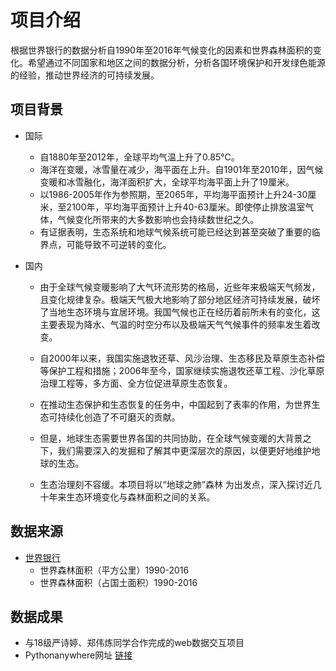# 项目介绍
  根据世界银行的数据分析自1990年至2016年气候变化的因素和世界森林面积的变化。希望通过不同国家和地区之间的数据分析，分析各国环境保护和开发绿色能源的经验，推动世界经济的可持续发展。


## 项目背景

- 国际
  - 自1880年至2012年，全球平均气温上升了0.85℃。
  - 海洋在变暖，冰雪量在减少，海平面在上升。自1901年至2010年，因气候变暖和冰雪融化，海洋面积扩大，全球平均海平面上升了19厘米。
  - 以1986-2005年作为参照期，至2065年，平均海平面预计上升24-30厘米，至2100年，平均海平面预计上升40-63厘米。即使停止排放温室气体，气候变化所带来的大多数影响也会持续数世纪之久。
  - 有证据表明，生态系统和地球气候系统可能已经达到甚至突破了重要的临界点，可能导致不可逆转的变化。

- 国内
  - 由于全球气候变暖影响了大气环流形势的格局，近些年来极端天气频发，且变化规律复杂。极端天气极大地影响了部分地区经济可持续发展，破坏了当地生态环境与宜居环境。我国气候也正在经历着前所未有的变化，这主要表现为降水、气温的时空分布以及极端天气气候事件的频率发生着改变。

  - 自2000年以来，我国实施退牧还草、风沙治理、生态移民及草原生态补偿等保护工程和措施；2006年至今，国家继续实施退牧还草工程、沙化草原治理工程等，多方面、全方位促进草原生态恢复。
  - 在推动生态保护和生态恢复的任务中，中国起到了表率的作用，为世界生态可持续化创造了不可磨灭的贡献。
  - 但是，地球生态需要世界各国的共同协助，在全球气候变暖的大背景之下，我们需要深入的发掘和了解其中更深层次的原因，以便更好地维护地球的生态。
  - 生态治理刻不容缓。本项目将以“地球之肺”森林 为出发点，深入探讨近几十年来生态环境变化与森林面积之间的关系。


## 数据来源
- [世界银行](https://data.worldbank.org.cn/)
  - 世界森林面积（平方公里）1990-2016
  - 世界森林面积（占国土面积）1990-2016
  

## 数据成果

- 与18级严诗婷、郑伟炼同学合作完成的web数据交互项目
- Pythonanywhere网址 [链接](http://siiting.pythonanywhere.com/)
